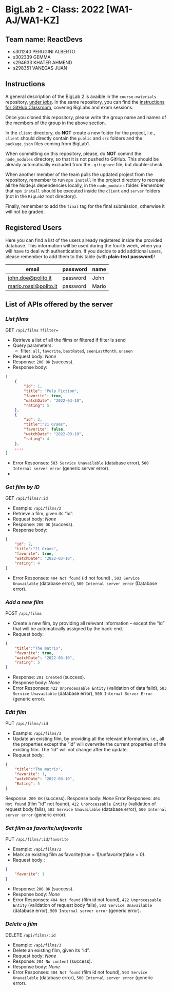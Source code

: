 # BigLab 2 - Class: 2022 [WA1-AJ/WA1-KZ]

## Team name: ReactDevs

* s301240 PERUGINI ALBERTO
* s302339 GEMMA
* s294633 KHATER AHMEND
* s298351 VANEGAS JUAN

## Instructions

A general description of the BigLab 2 is avaible in the `course-materials` repository, [under _labs_](https://polito-wa1-aw1-2022.github.io/materials/labs/BigLab2/BigLab2.pdf). In the same repository, you can find the [instructions for GitHub Classroom](https://polito-wa1-aw1-2022.github.io/materials/labs/GH-Classroom-BigLab-Instructions.pdf), covering BigLabs and exam sessions.

Once you cloned this repository, please write the group name and names of the members of the group in the above section.

In the `client` directory, do **NOT** create a new folder for the project, i.e., `client` should directly contain the `public` and `src` folders and the `package.json` files coming from BigLab1.

When committing on this repository, please, do **NOT** commit the `node_modules` directory, so that it is not pushed to GitHub.
This should be already automatically excluded from the `.gitignore` file, but double-check.

When another member of the team pulls the updated project from the repository, remember to run `npm install` in the project directory to recreate all the Node.js dependencies locally, in the `node_modules` folder.
Remember that `npm install` should be executed inside the `client` and `server` folders (not in the `BigLab2` root directory).

Finally, remember to add the `final` tag for the final submission, otherwise it will not be graded.

## Registered Users

Here you can find a list of the users already registered inside the provided database. This information will be used during the fourth week, when you will have to deal with authentication.
If you decide to add additional users, please remember to add them to this table (with **plain-text password**)!

| email | password | name |
|-------|----------|------|
| john.doe@polito.it | password | John |
| mario.rossi@polito.it | password | Mario |

## List of APIs offered by the server

### **_List films_**

GET `/api/films` `?filter=`

* Retrieve a list of all the films or filtered if filter is send
* Query parameters: 
  * filter: `all`, `favorite`, `bestRated`, `seenLastMonth`, `unseen`
* Request body: _None_
* Response: `200 OK` (success).
* Response body:

```json
[
    {
        "id": 1,
        "title": "Pulp Fiction",
        "favorite": true,
        "watchDate": "2022-03-10",
        "rating": 5
    }, 
    {
        "id": 2,
        "title":"21 Grams",
        "favorite": false,
        "watchDate": "2022-03-10",
        "rating": 4
    },
    ....
]

```

* Error Responses: `503 Service Unavailable` (database error), `500 Internal server error` (generic server error).
* 
### _Get film by ID_

GET `/api/films/:id`

* Example: `/api/films/2`
* Retrieve a film, given its “id”.
* Request body: _None_
* Response: `200 OK` (success).
* Response body:

```json
{
    "id": 2,
    "title":"21 Grams",
    "favorite": true,
    "watchDate": "2022-03-10",
    "rating": 4
}  
```

* Error Responses: `404 Not found` (id not found) , `503 Service Unavailable` (database error), `500 Internal server error` (Database error).

### **_Add a new film_**

POST `/api/films`

* Create a new film, by providing all relevant information – except the “id” that will be
automatically assigned by the back-end.
* Request body:

```json
{
    "title":"The matrix",
    "favorite": true,
    "watchDate": "2022-03-10",
    "rating": 5
}
```

* Response: `201 Created` (success).
* Response body: _None_
* Error Responses: `422 Unprocessable Entity` (validation of data faild), `503 Service Unavailable` (database error), `500 Internal Server Error` (generic error).

### **_Edit film_**

PUT `/api/films/:id`

* Example: `/api/films/3`
* Update an existing film, by providing all the relevant information, i.e., all the properties except
the “id” will overwrite the current properties of the existing film. The “id” will not change after
the update.
* Request body:

```json
{
    "title":"The matrix",
    "favorite": 1,
    "watchDate": "2022-03-10",
    "Rating": 5
}
```

Response: `200 OK` (success).
Response body: _None_
Error Responses: `404 Not found` (film "id" not found), `422 Unprocessable Entity` (validation of request body fails), `503 Service Unavailable` (database error), `500 Internal server error` (generic error).

### **_Set film as favorite/unfavorite_**

PUT `/api/films/:id/favorite`

* Example: `/api/films/2`
* Mark an existing film as favorite(true = 1)/unfavorite(false = 0).
* Request body :

```json
{
    "favorite": 1
}
```

* Response: `200 OK` (success).
* Response body: _None_
* Error Responses: `404 Not found` (film id not found), `422 Unprocessable Entity` (validation of request body fails), `503 Service Unavailable` (database error), `500 Internal server error` (generic error).

### **_Delete a film_**

DELETE `/api/films/:id`

* Example: `/api/films/3`
* Delete an existing film, given its “id”.
* Request body: _None_
* Response: `204 No content` (success).
* Response body: _None_
* Error Responses: `404 Not found` (film id not found), `503 Service Unavailable` (database error), `500 Internal server error` (generic error).
